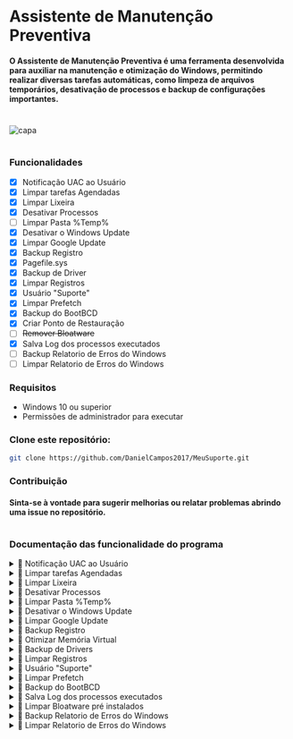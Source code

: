 # Assistente de Manutenção Preventiva

#### O Assistente de Manutenção Preventiva é uma ferramenta desenvolvida para auxiliar na manutenção e otimização do Windows, permitindo realizar diversas tarefas automáticas, como limpeza de arquivos temporários, desativação de processos e backup de configurações importantes.

#
![capa](https://github.com/user-attachments/assets/138e4627-74e4-41d7-a6e4-4fa29ae53784)

#

### Funcionalidades
- [x] Notificação UAC ao Usuário
- [x] Limpar tarefas Agendadas
- [x] Limpar Lixeira
- [x] Desativar Processos
- [ ] Limpar Pasta %Temp%
- [x] Desativar o Windows Update
- [x] Limpar Google Update
- [x] Backup Registro
- [x] Pagefile.sys
- [x] Backup de Driver
- [x] Limpar Registros
- [x] Usuário "Suporte"
- [x] Limpar Prefetch
- [x] Backup do BootBCD
- [x] Criar Ponto de Restauração
- [ ] ~~Remover Bloatware~~
- [x] Salva Log dos processos executados
- [ ] Backup Relatorio de Erros do Windows
- [ ] Limpar Relatorio de Erros do Windows

### Requisitos
- Windows 10 ou superior
- Permissões de administrador para executar

### Clone este repositório:
``` bash
git clone https://github.com/DanielCampos2017/MeuSuporte.git
```

### Contribuição
#### Sinta-se à vontade para sugerir melhorias ou relatar problemas abrindo uma issue no repositório.
# 

### Documentação das funcionalidade do programa




<details>
 <summary>🔽 Notificação UAC ao Usuário </summary>
 
 ``` bash
Ativa\Desativa Controle de Conta de Usuário (UAC) para Usuário.
Garantindo que as ações do programa sejam executadas com permissões elevadas.
 ```
</details>


<details>
 <summary>🔽 Limpar tarefas Agendadas </summary>
 
 ``` bash
Remove tarefas agendadas desnecessárias que podem estar consumindo recursos ou afetando o desempenho do sistema.
 ```
</details>

<details>
 <summary>🔽 Limpar Lixeira </summary>
 
 ``` bash
Exclui permanentemente os arquivos armazenados na Lixeira do usuário atual para liberar espaço em disco.
 ```
</details>

<details>
  <summary>🔽 Desativar Processos</summary>
 
``` bash
Finaliza de Remove os processos específicos em segundo plano que podem estar consumindo recursos sem necessidade.

[Serviços]
● AdobeUpdateService #Serviço da Adobe
● AGSService #Serviço da Adobe
● AdobeARMservice #Serviço da Adobe
● DbxSvc #Dropbox
● Microsoft Office Groove Audit Service #Serviço do Office
● SysMain #Pode ajudar em SSDs, mas em HDs pode ser útil
● UsoSvc #Atualização do Serviço Orchestrator
● XboxGipSvc #Xbox Accessory Management Service
● vmicvmsession #Serviço Direto do Hyper-V PowerShell
● vmicrdv #Serviço de Virtualização de Área de Trabalho Remota do Hyper-V
● UevAgentService #User Experience Virtualization
● vmickvpexchange #Serviço de Troca de Dados do Hyper-V
● PhoneSvc #Serviço de Telefonia
● vmictimesync #Serviço de Sincronização de Data/Hora do Hyper-V
● perceptionsimulation #Serviço de Simulação de Percepção do Windows
● SensorService #Serviço de Sensor rotação automática
● XboxNetApiSvc #Serviço de Rede Xbox Live
● vmicheartbeat #Serviço de Pulsação do Hyper-V
● HvHost #Serviço de Host HV
● cloudidsvc #Serviço de identidade Microsoft Cloud
● icssvc #Serviço de Hotspot Móvel do Windows
● fhsvc #Serviço de Histórico de Arquivos
● lfsvc #Serviço de Geolocalização
● refsdedupsvc #Serviço de duplicação do ReFS
● vmicshutdown #Serviço de Desligamento de Convidado do Hyper-V
● WMPNetworkSvc #Serviço de Compartilhamento de Rede do Windows Media Player
● WbioSrvc #Serviço de Biometria do Windows
● Fax #Se você não usa fax, pode desativar
● SEMgrSvc #Serviço de Gerenciador de NFC/SE e Pagamentos
● MapsBroker #Serviço de Mapas
● WpnService #Serviço de Notificações Push do Windows
● XblAuthManager #Serviço de Autenticação Xbox Live
 ```
</details>

<details>
 <summary>🔽 Limpar Pasta %Temp% </summary>
 
 ``` bash
Remove arquivos temporários do usuário e do sistema para liberar espaço e melhorar o desempenho.

[Arquivos]
● C:\Users\"Seu Usuario"\AppData\Local\Temp
 ```
</details>

<details>
  <summary>🔽 Desativar o Windows Update</summary>

 ``` bash
Desativa o serviço do Windows Update para evitar atualizações automáticas que podem impactar o desempenho ou causar reinicializações indesejadas.

[Arquivos]
● C:\Windows\SoftwareDistribution\Download\

[Serviços]
● InstallService #Serviço de Instalação da Microsoft Store
● svsvc #Serviço de Verificador de Ponto
● wuauserv #Serviço de Windows Update
● WSearch #Serviço de Pesquisa do Windows
 ``` 
</details>

<details>
 <summary>🔽 Limpar Google Update</summary>
 
``` bash
Remove serviços e processos relacionados ao Google Update, evitando consumo excessivo de recursos por atualizações automáticas.

[Arquivos]
● C:\Program Files (x86)\Google\Update\

[Serviços]
● edgeupdate #Serviço do google
● edgeupdatem #Serviço do google
● gupdatem  #Serviço do google
● gupdate  #Serviço do google
● GoogleChromeElevationService  #Serviço do google
● gusvc  #Serviço do google
```
</details>

<details>
  <summary>🔽 Backup Registro</summary>

 ``` bash
Faz uma cópia de segurança do Registro do Windows antes de aplicar otimizações, garantindo a possibilidade de restauração em caso de problemas.

[Registros]
● Computador\HKEY_CURRENT_USER\Software\Microsoft\Windows\CurrentVersion\Run
● Computador\HKEY_LOCAL_MACHINE\SOFTWARE\Microsoft\Windows\CurrentVersion\Run
● Computador\HKEY_LOCAL_MACHINE\Software\WOW6432Node\Microsoft\Windows\CurrentVersion\Run 

 ``` 
</details>

<details>
  <summary>🔽 Otimizar Memória Virtual</summary>

 ``` bash
Otimiza o arquivo de paginação do Windows (Pagefile.sys), ajustando seu tamanho ou desativando-o conforme a necessidade do usuário.
 ``` 
</details>

<details>
 <summary>🔽 Backup de Drivers </summary>
 
 ``` bash
Cria uma cópia de segurança dos drivers instalados no sistema, permitindo restaurá-los em caso de falha ou reinstalação do Windows.
Use o comando para restaurar o Backup

[cmd] - administrador
 pnputil /add-driver "C:\DriversBackup\*.inf" /subdirs /install
 ```
</details>

<details>
 <summary>🔽 Limpar Registros</summary>
 
``` bash
Remove entradas desnecessárias ou obsoletas do Registro do Windows para melhorar a estabilidade e o desempenho.

[Registros]
● Computador\HKEY_CURRENT_USER\Software\Microsoft\Windows\CurrentVersion\Run
● Computador\HKEY_LOCAL_MACHINE\SOFTWARE\Microsoft\Windows\CurrentVersion\Run
● Computador\HKEY_LOCAL_MACHINE\Software\WOW6432Node\Microsoft\Windows\CurrentVersion\Run
```
</details>

<details>

 <summary>🔽 Usuário "Suporte"</summary>
 
``` bash
Cria uma conta Local com privilégio administrador para facilitar a manutenção e resolução de problemas no sistema.
Nome: Suporte
Senha: r46W6h8#
```
</details>

<details>
 <summary>🔽 Limpar Prefetch</summary>
 
 ``` bash
Remover Arquivos de Inicialização Lenta (Prefetch)
Remove arquivos armazenados na pasta Prefetch localizada no diretório C:\Windows\Prefetch, que podem estar desatualizados e impactar negativamente o desempenho do sistema.
 ```
</details>

<details>
 <summary>🔽 Backup do BootBCD </summary>
 
 ``` bash
Faz uma cópia de segurança do Boot Configuration Data (BCD)
Para garantir que as configurações de inicialização possam ser restauradas caso ocorram problemas.
 ```
</details>

<details>
 <summary>🔽 Salva Log dos processos executados </summary>
 
 ``` bash
#   Ao tentar fechar o programa ele cria um log dos processos realizados. O log é salvo no mesmo diretorio de execução do programa
 ```
</details>

<details>
<summary>🔽 Limpar Bloatware pré instalados</summary>

``` bash
Softwares pré-instalados que nem sempre são úteis para o usuário, como alguns jogos ou versões de teste de programas pagos

[Bloatware]
• 3DBuilder #3D Builder  
• AdobeSystemsIncorporated.AdobeExpress #Adobe Express  
• AgeofEmpiresCastleSiege #Age of Empires Castle Siege  
• WindowsAlarms #Alarmes  
• AmazonAppstore #Amazon Appstore  
• GAMELOFTSA.Asphalt8Airborne #Asphalt 8  
• QuickAssist #Assistência Rápida  
• Astro #Astro  
• king.com.BubbleWitch3Saga #Bubble Witch 3  
• Sagaking.com.BubbleWitch3Saga #Bubble Witch 3 Saga  
• king.com.CandyCrushFriends #Candy Crush Friends Saga  
• king.com.CandyCrushSaga #Candy Crush Saga  
• ScreenSketch #Captura e Esboço  
• Clipchamp #Clipchamp  
• BingWeather #Clima  
• Copilot #Copilot  
• Cortana #Cortana  
• Microsoft.Getstarted #Dicas  
• BingFinance #Dinheiro  
• Disney.37853FC22B2CE #Disney Magic Kingdoms  
• Samsung.Earbuds #Earbuds  
• windowscommunicationsapps #Email e Calendário  
• BingSports #Esportes  
• Facebook.Facebook #Facebook  
• WindowsFeedbackHub #Feedback Hub  
• ZuneVideo #Filmes & TV  
• Windows.Photos #Fotos  
• CommsPhone #Gerenciador de Telefone  
• WindowsSoundRecorder #Gravador de voz  
• G5Entertainment.HiddenCityMysteryofShadows #Hidden City Hidden Object Adventure  
• Facebook.InstagramBeta #Instagram  
• LinkedIn.LinkedIn #LinkedIn  
• WindowsMaps #Mapas  
• Gameloft.SE.MarchofEmpires #March of Empires  
• McAfee.McAfee #McAfee  
• Messaging #Mensagens  
• MicrosoftOfficeHub #Microsoft 365 (Hub)  
• Microsoft.Todos #Microsoft To Do  
• ZuneMusic #Música (Groove)  
• NarratorQuickStart #Narrador  
• BingNews #News (Notícias)  
• BingNews #Notícia  
• MicrosoftStickyNotes #Notas autoadesivas  
• Office.GetOffice #Obter o Office  
• SkypeApp #Obter o Skype  
• Office.Sway #Office Sway  
• OneConnect #OneConnect  
• OneDrive #OneDrive  
• Office.OneNote #OneNote  
• People #Pessoas  
• PhoneCompanion #Phone Companion  
• PowerAutomateDesktop #Power Automate Desktop  
• Amazon.com.AmazonVideo #Prime Video  
• Print3D #Print 3D  
• MixedReality.Portal #Realidade Misturada Portal  
• ROBLOXCORPORATION.ROBLOX #Roblox  
• MicrosoftSolitaireCollection #Solitário  
• NetworkSpeedTest #Speed Test  
• SpotifyAB.SpotifyMusic #Spotify  
• MicrosoftTeams #Teams  
• BytedancePte.Ltd.TikTok #TikTok  
• Twitter.Twitter #Twitter  
• MixedReality.Viewer #Visualizador 3D  
• Whiteboard #Whiteboard  
• WindowsMediaPlayer #Windows Media Player  
• XboxApp #Xbox  
• XboxGamingOverlay #Xbox Game Bar  
• XboxSpeechToTextOverlay #Xbox Game Speech Window  
• XboxIdentityProvider #Xbox Identity Provider
```
</details>

<details>
 <summary>🔽 Backup Relatorio de Erros do Windows  </summary>
 
 ``` bash
#   Cria um arquivo compactado no formato .Zip de todos os Relatório Erros do Sistema e dos Aplicativos
#   Descompacte os arquivos nos diretórios abaixo
#      C:\ProgramData\Microsoft\Windows\WER\ReportQueue\
#      C:\ProgramData\Microsoft\Windows\WER\ReportArchive\
#   Para visualizar basta ir no Painel de controle do windows
#   Painel de Controle\Sistema e Segurança\Segurança e Manutenção\Relatórios de Problemas
 ```
</details>

<details>
 <summary>🔽 Limpar Relatorio de Erros do Windows  </summary>
 
 ``` bash
#   Apagar todos os arquivo de Relatório Erros do Sistema e dos Aplicativos
#   Local dos Relatórios
#      C:\ProgramData\Microsoft\Windows\WER\ReportQueue\
#      C:\ProgramData\Microsoft\Windows\WER\ReportArchive\
#   Pode visualizar no Painel de controle do windows
#   Painel de Controle\Sistema e Segurança\Segurança e Manutenção\Relatórios de Problemas
 ```
</details>
